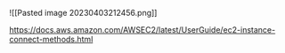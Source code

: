![[Pasted image 20230403212456.png]]

https://docs.aws.amazon.com/AWSEC2/latest/UserGuide/ec2-instance-connect-methods.html

